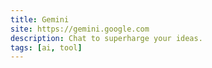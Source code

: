 ```yaml
---
title: Gemini
site: https://gemini.google.com
description: Chat to superharge your ideas.
tags: [ai, tool]
---
```

